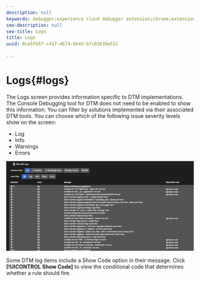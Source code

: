 ```yaml
---
description: null
keywords: debugger;experience cloud debugger extension;chrome;extension;logs
seo-description: null
seo-title: Logs
title: Logs
uuid: 8ce5fb57-c417-4674-864d-b7c03639a531

---
```


# Logs{#logs}

 The Logs screen provides information specific to DTM implementations. The Console Debugging tool for DTM does not need to be enabled to show this information. You can filter by solutions implemented via their associated DTM tools. You can choose which of the following issue severity levels show on the screen:

* Log 
* Info 
* Warnings 
* Errors

![](assets/logs.jpg)

Some DTM log items include a Show Code option in their message. Click **[!UICONTROL Show Code]** to view the conditional code that determines whether a rule should fire. 
